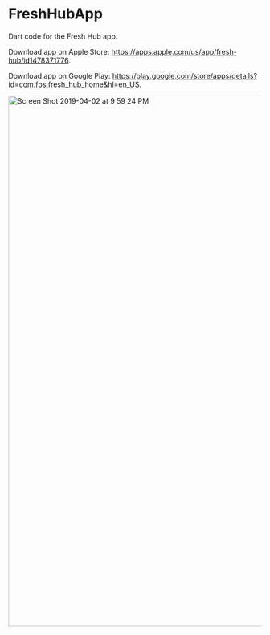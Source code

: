 # FreshHubApp
Dart code for the Fresh Hub app.

Download app on Apple Store: https://apps.apple.com/us/app/fresh-hub/id1478371776.

Download app on Google Play: https://play.google.com/store/apps/details?id=com.fps.fresh_hub_home&hl=en_US.

<img width="1058" alt="Screen Shot 2019-04-02 at 9 59 24 PM" src="https://user-images.githubusercontent.com/44847825/97772491-bdf2c800-1b15-11eb-8969-bcf60d133949.png">
